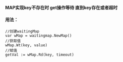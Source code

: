 #### MAP实现key不存在时 get操作等待 直到key存在或者超时

#### 用法：
    //创建waitingMap
    var wMap = waitingmap.NewMap()
    //获取值
    wMap.Wt(key, value)
    //赋值
    getVal := wMap.Rd(key, timeout)